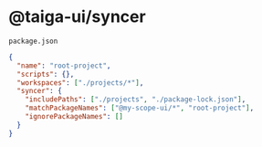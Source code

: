 # @taiga-ui/syncer

`package.json`

```json
{
  "name": "root-project",
  "scripts": {},
  "workspaces": ["./projects/*"],
  "syncer": {
    "includePaths": ["./projects", "./package-lock.json"],
    "matchPackageNames": ["@my-scope-ui/*", "root-project"],
    "ignorePackageNames": []
  }
}
```
